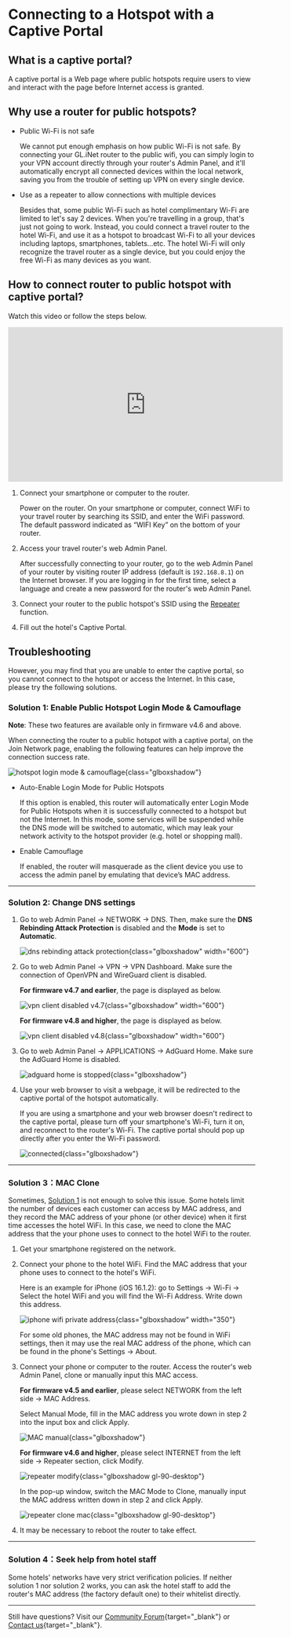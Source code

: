 # Connecting to a Hotspot with a Captive Portal

## What is a captive portal?

A captive portal is a Web page where public hotspots require users to view and interact with the page before Internet access is granted.

## Why use a router for public hotspots?

* Public Wi-Fi is not safe

    We cannot put enough emphasis on how public Wi-Fi is not safe. By connecting your GL.iNet router to the public wifi, you can simply login to your VPN account directly through your router's Admin Panel, and it'll automatically encrypt all connected devices within the local network, saving you from the trouble of setting up VPN on every single device. 

* Use as a repeater to allow connections with multiple devices

    Besides that, some public Wi-Fi such as hotel complimentary Wi-Fi are limited to let's say 2 devices. When you're travelling in a group, that's just not going to work. Instead, you could connect a travel router to the hotel Wi-Fi, and use it as a hotspot to broadcast Wi-Fi to all your devices including laptops, smartphones, tablets…etc. The hotel Wi-Fi will only recognize the travel router as a single device, but you could enjoy the free Wi-Fi as many devices as you want. 

## How to connect router to public hotspot with captive portal?

Watch this video or follow the steps below.

<iframe width="560" height="315" src="https://www.youtube.com/embed/CM4_soLf9fw" title="YouTube video player" frameborder="0" allow="accelerometer; autoplay; clipboard-write; encrypted-media; gyroscope; picture-in-picture" allowfullscreen></iframe>

1. Connect your smartphone or computer to the router.

    Power on the router. On your smartphone or computer, connect WiFi to your travel router by searching its SSID, and enter the WiFi password. The default password indicated as “WIFI Key” on the bottom of your router.

2. Access your travel router's web Admin Panel.

    After successfully connecting to your router, go to the web Admin Panel of your router by visiting router IP address (default is `192.168.8.1`) on the Internet browser. If you are logging in for the first time, select a language and create a new password for the router's web Admin Panel.

3. Connect your router to the public hotspot's SSID using the [Repeater](../interface_guide/internet_repeater.md/) function.

4. Fill out the hotel's Captive Portal.

## Troubleshooting

However, you may find that you are unable to enter the captive portal, so you cannot connect to the hotspot or access the Internet. In this case, please try the following solutions.

### Solution 1: Enable Public Hotspot Login Mode & Camouflage

**Note**: These two features are available only in firmware v4.6 and above.

When connecting the router to a public hotspot with a captive portal, on the Join Network page, enabling the following features can help improve the connection success rate.

![hotspot login mode & camouflage](https://static.gl-inet.com/docs/router/en/4/tutorials/connect_to_a_hotspot_with_captive_portal/hotspot_login_mode_camouflage.png){class="glboxshadow"}

- Auto-Enable Login Mode for Public Hotspots

    If this option is enabled, this router will automatically enter Login Mode for Public Hotspots when it is successfully connected to a hotspot but not the Internet. In this mode, some services will be suspended while the DNS mode will be switched to automatic, which may leak your network activity to the hotspot provider (e.g. hotel or shopping mall).

- Enable Camouflage

    If enabled, the router will masquerade as the client device you use to access the admin panel by emulating that device’s MAC address.

---

### Solution 2: Change DNS settings

1. Go to web Admin Panel -> NETWORK -> DNS. Then, make sure the **DNS Rebinding Attack Protection** is disabled and the **Mode** is set to **Automatic**.

    ![dns rebinding attack protection](https://static.gl-inet.com/docs/router/en/4/tutorials/connect_to_a_hotspot_with_captive_portal/dns_rebinding_attack_protection.png){class="glboxshadow" width="600"}

2. Go to web Admin Panel -> VPN -> VPN Dashboard. Make sure the connection of OpenVPN and WireGuard client is disabled.

    **For firmware v4.7 and earlier**, the page is displayed as below. 
    
    ![vpn client disabled v4.7](https://static.gl-inet.com/docs/router/en/4/tutorials/connect_to_a_hotspot_with_captive_portal/vpn_client_is_disable.png){class="glboxshadow" width="600"}
    
    **For firmware v4.8 and higher**, the page is displayed as below.

    ![vpn client disabled v4.8](https://static.gl-inet.com/docs/router/en/4/tutorials/connect_to_a_hotspot_with_captive_portal/vpn_disabled_4.8.png){class="glboxshadow" width="600"}

3. Go to web Admin Panel -> APPLICATIONS -> AdGuard Home. Make sure the AdGuard Home is disabled.

    ![adguard home is stopped](https://static.gl-inet.com/docs/router/en/4/tutorials/connect_to_a_hotspot_with_captive_portal/adguardhome_init.png){class="glboxshadow"}

4. Use your web browser to visit a webpage, it will be redirected to the captive portal of the hotspot automatically.

    If you are using a smartphone and your web browser doesn't redirect to the captive portal, please turn off your smartphone's Wi-Fi, turn it on, and reconnect to the router's Wi-Fi. The captive portal should pop up directly after you enter the Wi-Fi password.

    ![connected](https://static.gl-inet.com/docs/router/en/4/tutorials/connect_to_a_hotspot_with_captive_portal/connected.png){class="glboxshadow"}

---

### Solution 3：MAC Clone

Sometimes, [Solution 1](#solution-1-change-dns-settings) is not enough to solve this issue. Some hotels limit the number of devices each customer can access by MAC address, and they record the MAC address of your phone (or other device) when it first time accesses the hotel WiFi. In this case, we need to clone the MAC address that the your phone uses to connect to the hotel WiFi to the router.

1. Get your smartphone registered on the network.

2. Connect your phone to the hotel WiFi. Find the MAC address that your phone uses to connect to the hotel's WiFi. 

    Here is an example for iPhone (iOS 16.1.2): go to Settings -> Wi-Fi -> Select the hotel WiFi and you will find the Wi-Fi Address. Write down this address.

    ![iphone wifi private address](https://static.gl-inet.com/docs/router/en/4/tutorials/connect_to_a_hotspot_with_captive_portal/iphone_wifi_private_address.png){class="glboxshadow" width="350"}

    For some old phones, the MAC address may not be found in WiFi settings, then it may use the real MAC address of the phone, which can be found in the phone's Settings -> About.

3. Connect your phone or computer to the router. Access the router's web Admin Panel, clone or manually input this MAC access.

    **For firmware v4.5 and earlier**, please select NETWORK from the left side -> MAC Address.

    Select Manual Mode, fill in the MAC address you wrote down in step 2 into the input box and click Apply.

    ![MAC manual](https://static.gl-inet.com/docs/router/en/4/tutorials/connect_to_a_hotspot_with_captive_portal/mac_address_manual.png){class="glboxshadow"}

    **For firmware v4.6 and higher**, please select INTERNET from the left side -> Repeater section, click Modify.

    ![repeater modify](https://static.gl-inet.com/docs/router/en/4/tutorials/connect_to_a_hotspot_with_captive_portal/repeater_modify.png){class="glboxshadow gl-90-desktop"}

    In the pop-up window, switch the MAC Mode to Clone, manually input the MAC address written down in step 2 and click Apply.

    ![repeater clone mac](https://static.gl-inet.com/docs/router/en/4/tutorials/connect_to_a_hotspot_with_captive_portal/repeater_clone_mac.png){class="glboxshadow gl-90-desktop"}

4. It may be necessary to reboot the router to take effect.

---

### Solution 4：Seek help from hotel staff

Some hotels' networks have very strict verification policies. If neither solution 1 nor solution 2 works, you can ask the hotel staff to add the router's MAC address (the factory default one) to their whitelist directly.

---

Still have questions? Visit our [Community Forum](https://forum.gl-inet.com){target="_blank"} or [Contact us](https://www.gl-inet.com/contacts/){target="_blank"}.
